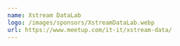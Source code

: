 ```yaml
---
name: Xstream DataLab
logo: /images/sponsors/XstreamDataLab.webp
url: https://www.meetup.com/it-it/xstream-data/
---
```

